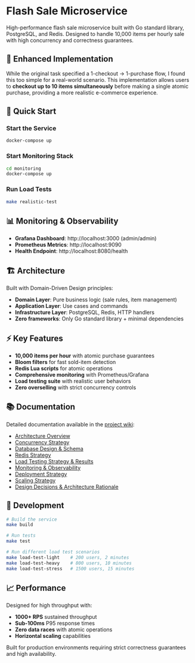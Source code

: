 # Flash Sale Microservice

High-performance flash sale microservice built with Go standard library, PostgreSQL, and Redis. Designed to handle 10,000 items per hourly sale with high concurrency and correctness guarantees.

## 🎯 Enhanced Implementation

While the original task specified a 1-checkout → 1-purchase flow, I found this too simple for a real-world scenario. This implementation allows users to **checkout up to 10 items simultaneously** before making a single atomic purchase, providing a more realistic e-commerce experience.

## 🚀 Quick Start

### Start the Service
```bash
docker-compose up
```

### Start Monitoring Stack
```bash
cd monitoring
docker-compose up
```

### Run Load Tests
```bash
make realistic-test
```

## 📊 Monitoring & Observability

- **Grafana Dashboard**: http://localhost:3000 (admin/admin)
- **Prometheus Metrics**: http://localhost:9090
- **Health Endpoint**: http://localhost:8080/health

## 🏗️ Architecture

Built with Domain-Driven Design principles:

- **Domain Layer**: Pure business logic (sale rules, item management)
- **Application Layer**: Use cases and commands
- **Infrastructure Layer**: PostgreSQL, Redis, HTTP handlers
- **Zero frameworks**: Only Go standard library + minimal dependencies

## ⚡ Key Features

- **10,000 items per hour** with atomic purchase guarantees
- **Bloom filters** for fast sold-item detection
- **Redis Lua scripts** for atomic operations
- **Comprehensive monitoring** with Prometheus/Grafana
- **Load testing suite** with realistic user behaviors
- **Zero overselling** with strict concurrency controls

## 📚 Documentation

Detailed documentation available in the [project wiki](https://github.com/yuzvak/flashsale-service/wiki):

- [Architecture Overview](https://github.com/yuzvak/flashsale-service/wiki/Architecture-Overview)
- [Concurrency Strategy](https://github.com/yuzvak/flashsale-service/wiki/Concurrency-Strategy)  
- [Database Design & Schema](https://github.com/yuzvak/flashsale-service/wiki/Database-Design-&-Schema)
- [Redis Strategy](https://github.com/yuzvak/flashsale-service/wiki/Redis-Strategy)
- [Load Testing Strategy & Results](https://github.com/yuzvak/flashsale-service/wiki/Load-Testing-Strategy-&-Results)
- [Monitoring & Observability](https://github.com/yuzvak/flashsale-service/wiki/Monitoring-&-Observability)
- [Deployment Strategy](https://github.com/yuzvak/flashsale-service/wiki/Deployment-Strategy)
- [Scaling Strategy](https://github.com/yuzvak/flashsale-service/wiki/Scaling-Strategy)
- [Design Decisions & Architecture Rationale](https://github.com/yuzvak/flashsale-service/wiki/Design-Decisions-&-Architecture-Rationale)

## 🔧 Development

```bash
# Build the service
make build

# Run tests
make test

# Run different load test scenarios
make load-test-light    # 200 users, 2 minutes
make load-test-heavy    # 800 users, 10 minutes
make load-test-stress   # 1500 users, 15 minutes
```

## 📈 Performance

Designed for high throughput with:
- **1000+ RPS** sustained throughput
- **Sub-100ms** P95 response times
- **Zero data races** with atomic operations
- **Horizontal scaling** capabilities

Built for production environments requiring strict correctness guarantees and high availability.